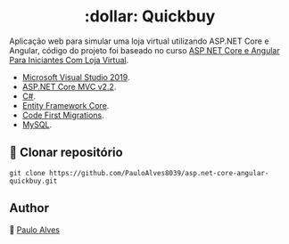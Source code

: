 <h1 align="center">:dollar: Quickbuy</h1>

Aplicação web para simular uma loja virtual utilizando ASP.NET Core e Angular, código do projeto foi baseado no curso [ASP NET Core e Angular Para Iniciantes Com Loja Virtual](https://www.udemy.com/course/desenvolvimento-aspnet-core-angular/).

- [Microsoft Visual Studio 2019](https://visualstudio.microsoft.com/pt-br/downloads/).
- [ASP.NET Core MVC v2.2](https://dotnet.microsoft.com/download/dotnet-core/2.2).
- [C#](https://code.visualstudio.com/).
- [Entity Framework Core](https://docs.microsoft.com/pt-br/aspnet/core/data/entity-framework-6?view=aspnetcore-2.1/).
- [Code First Migrations](https://docs.microsoft.com/pt-br/aspnet/core/data/ef-mvc/migrations?view=aspnetcore-2.1/).
- [MySQL](https://www.mysql.com/).

## :floppy_disk: Clonar repositório

```git clone https://github.com/PauloAlves8039/asp.net-core-angular-quickbuy.git```

## Author

:boy: [Paulo Alves](https://github.com/PauloAlves8039)
